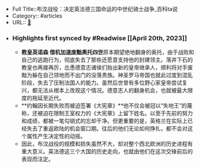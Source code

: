 - Full Title:: ​布汶战役：决定英法德三国命运的中世纪骑士战争_百科ta说
- Category:: #articles
- URL:: [🔗](https://baike.baidu.com/tashuo/browse/content?id=2d2e19e525522b104c81853a&lemmaId=9816542&fromLemmaModule=pcBottom&lemmaTitle=%E8%85%93%E5%8A%9B%E4%BA%8C%E4%B8%96&fromModule=lemma_bottom-tashuo-article)
- ### Highlights first synced by #Readwise [[April 20th, 2023]]
    - **教皇英诺森 借机加速废黜奥托四世**原本期望绝地翻身的奥托，由于战败和自己的逃跑行为，彻底失去了那些还愿意支持他的封建领主。落井下石的教皇也再接再厉，怂恿德意志诸侯们抬出新的皇帝继承人，顺利将对手废黜为躲在自己领地而不出门的没落贵族。神圣罗马帝国也就此过度到混乱阶段，失去了压制法国人的能力。虽然后世曾有多位野心家皇帝尝试复兴，都无法从根本上改观这个情况。德意志人的翻身机会，也就被最大限度的拖延至近代。
    - **约翰因长期失败而被迫签署《大宪章》**他不仅会被冠以“失地王”的蔑称，还被迫在限制王室权力的《大宪章》上留下姓名。以至于先前的努力和成绩，都被一笔勾销式的忘却干净。但更重要的是，英格兰在实际上已经失去了重返欧陆的机会窗口期。往后的他们无论如何挣扎，都不会对这个属性产生决定性的动摇。
    - 因此，布汶战役的规模和损失虽然不大，却对整个西北欧洲的历史进程有重大意义。英法德这三个大国的历史走向，也就由他们在这次交锋前后的表现而注定。
